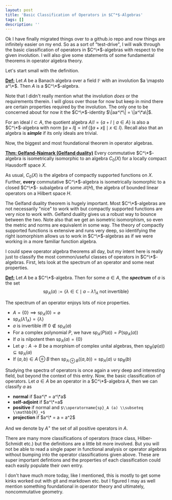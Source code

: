 ```yaml
---
layout: post
title: 'Basic Classification of Operators in $C^*$-Algebras'
tags: []
description: ''
---
```


Ok I have finally migrated things over to a github.io repo and now things are infinitely
easier on my end. So as a sort of "test-drive", I will walk through the basic
classification of operators in $C^\*$-algebras with respect to the given involution.
I will also give some statements of some fundamental theorems in operator algebra
theory.

Let's start small with the definition.

<ins>**Def:**</ins> Let $A$ be a Banach algebra over a field $\mathbb{F}$ with an
involution $a \mapsto a^\*$. Then $A$ is a $C^\*$-algebra.

Note that I didn't really mention what the involution *does* or the requirements
therein. I will gloss over those for now but keep in mind there are certain properties
required by the involution. The only one to be concerned about for now it the
$C^\*$-identity $\|aa^\*\| = \|a^\*a\|$.

For an ideal $I \subset A$, the quotient algebra $A/I = \{a+I \mid a \in A \}$ is
also a $C^\*$-algebra with norm $\| a+I\| = \inf \{ \| a+x \| \mid x \in I\}$. Recall
also that an algebra is ***simple*** if its only ideals are trivial.

Now, the biggest and most foundational theorem in operator algebras.

<ins>**Thm: Gelfand-Naimark (Gelfand duality)**</ins> Every commutative $C^\*$-algebra
is isometrically isomorphic to an algebra $C_0(X)$ for a locally compact Hausdorff
space $X$.

As usual, $C_0(X)$ is the algebra of compactly supported functions on $X$. Further,
**every** commutative $C^\*$-algebra is isometrically isomorphic to a closed $C^\*$-
subalgebra of some $\mathcal B(H)$, the algebra of bounded linear operators on a 
Hilbert space $H$.

The Gelfand duality theorem is hugely important. Most $C^\*$-algebras are not necessarily
"nice" to work with but compactly supported functions are very nice to work with.
Gelfand duality gives us a robust way to bounce between the two. Note also that
we get an isometric isomorphism, so even the metric and norms are equivalent in some
way. The theory of compactly supported functions is extensive and runs very deep,
so identifying the right isomorphism allows us to work in $C^\*$-algebras as if we
were working in a more familiar function algebra.

I could spew operator algebra theorems all day, but my intent here is really just
to classify the most common/useful classes of operators in $C^\*$-algebras. First,
lets look at the spectrum of an operator and some neat properties.

<ins>**Def:**</ins> Let $A$ be a $C^\*$-algebra. Then for some $a \in A$, the ***spectrum***
of $a$ is the set
$$
\operatorname{sp}_A (a) := \{ \lambda \in \mathbb{C} \mid a - \lambda 1_A \text{  not invertible} \}
$$

The spectrum of an operator enjoys lots of nice properties.
- $A = \{0\} \implies \operatorname{sp}_A (0) = \varnothing$
- $\operatorname{sp}_A (\lambda 1_A) = \{\lambda\}$
- $a$ is invertible iff $0 \not\in \operatorname{sp}_A(a)$
- For a complex polynomial $P$, we have $\operatorname{sp}_A (P(a)) = P(\operatorname{sp}_A (a))$
- If $a$ is nilpotent then $\operatorname{sp}_A (a) = \{0\}$
- Let $\varphi:A \to B$ be a morphism of complex unital algebras, then $\operatorname{sp}_B (\varphi(a)) \subseteq \operatorname{sp}_A (a)$
- If $(a,b) \in A \oplus B$ then $\operatorname{sp}_{A \oplus B}((a,b)) = \operatorname{sp}_A(a) \cup \operatorname{sp}_B(b)$

Studying the spectra of operators is once again a very deep and interesting field,
but beyond the context of this entry. Now, the basic classification of operators.
Let $a \in A$ be an operator in a $C^\*$-algebra $A$, then we can classify $a$ as
- **normal** if $aa^\* = a^\*a$
- **self-adjoint** if $a^\*=a$
- **positive** if normal and `$\\operatorname{sp}_A (a) \\subseteq \\mathbb{R}_+$`
- **projection** if $a^\* = a = a^2$

And we denote by $A^+$ the set of all positive operators in $A$. 

There are many more classifications of operators (trace class, Hilber-Schmidt etc.)
but the definitions are a little bit more involved. But you will not be able to read
a single paper in functional analysis or operator algebras without bumping into
the operator classifications given above. These are super important defintions and
the properties of each classification could each easily populate their own entry.

I don't have much more today, like I mentioned, this is mostly to get some kinks
worked out with git and markdown etc. but I figured I may as well mention something
foundational in operator theory and ultimately, noncommutative geometry.